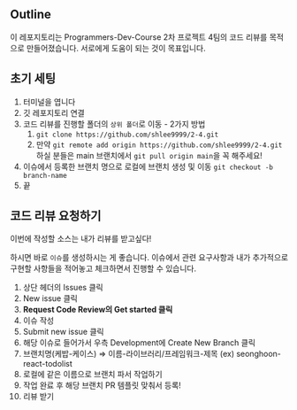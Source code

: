 ## Outline

이 레포지토리는 Programmers-Dev-Course 2차 프로젝트 4팀의 코드 리뷰를 목적으로 만들어졌습니다. 서로에게 도움이 되는 것이 목표입니다.

## 초기 세팅
1. 터미널을 엽니다
2. 깃 레포지토리 연결
3. 코드 리뷰를 진행할 폴더의 `상위 폴더`로 이동 - 2가지 방법
    1. `git clone https://github.com/shlee9999/2-4.git` 
    2. 만약 `git remote add origin https://github.com/shlee9999/2-4.git` 하실 분들은 main 브랜치에서 `git pull origin main`을 꼭 해주세요!
4. 이슈에서 등록한 브랜치 명으로 로컬에 브랜치 생성 및 이동 `git checkout -b branch-name`
5. 끝

## 코드 리뷰 요청하기

이번에 작성할 소스는 내가 리뷰를 받고싶다! 

하시면 바로 `이슈`를 생성하시는 게 좋습니다.
이슈에서 관련 요구사항과 내가 추가적으로 구현할 사항들을 적어놓고 체크하면서 진행할 수 있습니다.

1. 상단 헤더의  Issues 클릭
2. New issue 클릭
3. **Request Code Review의 Get started 클릭**
4. 이슈 작성
5. Submit new issue 클릭
6. 해당 이슈로 들어가서  우측 Development에 Create New Branch 클릭
7. 브랜치명(케밥-케이스) ⇒ 이름-라이브러리/프레임워크-제목 (ex) seonghoon-react-todolist
8. 로컬에 같은 이름으로 브랜치 파서 작업하기
9. 작업 완료 후 해당 브랜치 PR 템플릿 맞춰서 등록!
10. 리뷰 받기
